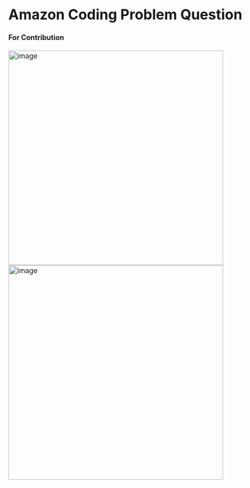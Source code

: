 <h1>Amazon Coding Problem Question</h1>
<h4>For Contribution</h4>
<div style:{align-items: center; justify-content: center}> 
  <img width="430" alt="image" src="https://user-images.githubusercontent.com/80947144/175029973-94da7d8b-e430-4663-b575-694c4ab73b07.png">
  <br/>
  <img width="430" alt="image" src="https://user-images.githubusercontent.com/80947144/175030036-63cec15b-c96f-484b-9cd5-77e9f0b72a29.png">
</div>

